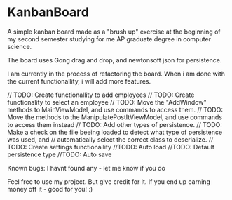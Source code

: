 # KanbanBoard
A simple kanban board made as a "brush up" exercise at the beginning
of my second semester studying for me AP graduate degree in computer science.

The board uses Gong drag and drop, and newtonsoft json for persistence.

I am currently in the process of refactoring the board. When i am done with the current
functionallity, i will add more features.

// TODO: Create functionallity to add employees
// TODO: Create functionality to select an employee
// TODO: Move the "AddWindow" methods to MainViewModel, and use commands to access them.
// TODO: Move the methods to the ManipulatePostItViewModel, and use commands to access them instead
// TODO: Add other types of persistence.
// TODO: Make a check on the file beeing loaded to detect what type of persistence was used, and
// automatically select the correct class to deserialize.
// TODO: Create settings functionallity
     //TODO: Auto load
     //TODO: Default persistence type
     //TODO: Auto save


Known bugs:
I havnt found any - let me know if you do

Feel free to use my project. But give credit for it.
If you end up earning money off it - good for you! :)
